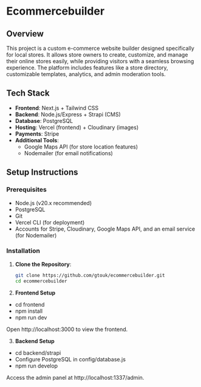 # Ecommercebuilder

## Overview
This project is a custom e-commerce website builder designed specifically for local stores. It allows store owners to create, customize, and manage their online stores easily, while providing visitors with a seamless browsing experience. The platform includes features like a store directory, customizable templates, analytics, and admin moderation tools.

## Tech Stack
- **Frontend**: Next.js + Tailwind CSS
- **Backend**: Node.js/Express + Strapi (CMS)
- **Database**: PostgreSQL
- **Hosting**: Vercel (frontend) + Cloudinary (images)
- **Payments**: Stripe
- **Additional Tools**:
  - Google Maps API (for store location features)
  - Nodemailer (for email notifications)

## Setup Instructions
### Prerequisites
- Node.js (v20.x recommended)
- PostgreSQL
- Git
- Vercel CLI (for deployment)
- Accounts for Stripe, Cloudinary, Google Maps API, and an email service (for Nodemailer)

### Installation
1. **Clone the Repository**:
   ```bash
   git clone https://github.com/gtouk/ecommercebuilder.git
   cd ecommercebuilder

2. **Frontend Setup**
 - cd frontend
 - npm install
 - npm run dev

 Open http://localhost:3000 to view the frontend.

3. **Backend Setup**
 - cd backend/strapi
 - Configure PostgreSQL in config/database.js
 - npm run develop

 Access the admin panel at http://localhost:1337/admin.